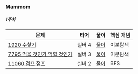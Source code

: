 ### Mammom

##### 1주차
|문제|티어|풀이|핵심 개념|
|---|---|---|---|
|[1920 수찾기 ](https://www.acmicpc.net/problem/1920)|실버 4|[풀이](https://github.com/Hod0ri/Algorithm_Semina/blob/main/3rd_Algorithm/Mammom/week1.md)|이분탐색|
|[7795 먹을 것인가 먹힐 것인가](https://www.acmicpc.net/problem/7795)|실버 3|[풀이](https://github.com/Hod0ri/Algorithm_Semina/blob/main/3rd_Algorithm/Mammom/week1.md)|이분탐색|
|[11060 점프 점프](https://www.acmicpc.net/problem/11060)|실버 2|[풀이](https://github.com/Hod0ri/Algorithm_Semina/blob/main/3rd_Algorithm/Mammom/week1.md)|BFS|
